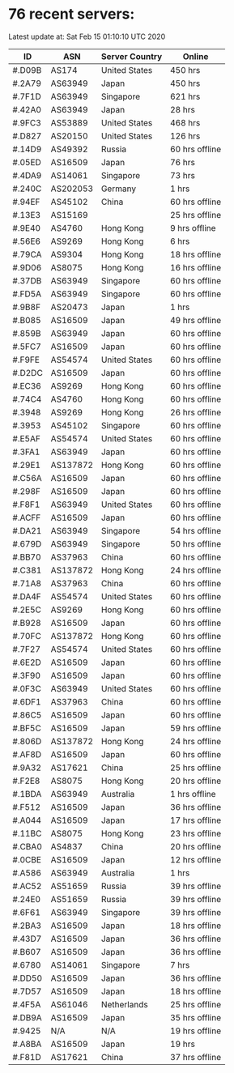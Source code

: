 # 76 recent servers:

Latest update at: Sat Feb 15 01:10:10 UTC 2020

| ID | ASN | Server Country | Online |
| -- | --- | -------------- | ------ |
| #.D09B | AS174 | United States | 450 hrs |
| #.2A79 | AS63949 | Japan | 450 hrs |
| #.7F1D | AS63949 | Singapore | 621 hrs |
| #.42A0 | AS63949 | Japan | 28 hrs |
| #.9FC3 | AS53889 | United States | 468 hrs |
| #.D827 | AS20150 | United States | 126 hrs |
| #.14D9 | AS49392 | Russia | 60 hrs offline |
| #.05ED | AS16509 | Japan | 76 hrs |
| #.4DA9 | AS14061 | Singapore | 73 hrs |
| #.240C | AS202053 | Germany | 1 hrs |
| #.94EF | AS45102 | China | 60 hrs offline |
| #.13E3 | AS15169 |  | 25 hrs offline |
| #.9E40 | AS4760 | Hong Kong | 9 hrs offline |
| #.56E6 | AS9269 | Hong Kong | 6 hrs |
| #.79CA | AS9304 | Hong Kong | 18 hrs offline |
| #.9D06 | AS8075 | Hong Kong | 16 hrs offline |
| #.37DB | AS63949 | Singapore | 60 hrs offline |
| #.FD5A | AS63949 | Singapore | 60 hrs offline |
| #.9B8F | AS20473 | Japan | 1 hrs |
| #.B085 | AS16509 | Japan | 49 hrs offline |
| #.859B | AS63949 | Japan | 60 hrs offline |
| #.5FC7 | AS16509 | Japan | 60 hrs offline |
| #.F9FE | AS54574 | United States | 60 hrs offline |
| #.D2DC | AS16509 | Japan | 60 hrs offline |
| #.EC36 | AS9269 | Hong Kong | 60 hrs offline |
| #.74C4 | AS4760 | Hong Kong | 60 hrs offline |
| #.3948 | AS9269 | Hong Kong | 26 hrs offline |
| #.3953 | AS45102 | Singapore | 60 hrs offline |
| #.E5AF | AS54574 | United States | 60 hrs offline |
| #.3FA1 | AS63949 | Japan | 60 hrs offline |
| #.29E1 | AS137872 | Hong Kong | 60 hrs offline |
| #.C56A | AS16509 | Japan | 60 hrs offline |
| #.298F | AS16509 | Japan | 60 hrs offline |
| #.F8F1 | AS63949 | United States | 60 hrs offline |
| #.ACFF | AS16509 | Japan | 60 hrs offline |
| #.DA21 | AS63949 | Singapore | 54 hrs offline |
| #.679D | AS63949 | Singapore | 50 hrs offline |
| #.BB70 | AS37963 | China | 60 hrs offline |
| #.C381 | AS137872 | Hong Kong | 24 hrs offline |
| #.71A8 | AS37963 | China | 60 hrs offline |
| #.DA4F | AS54574 | United States | 60 hrs offline |
| #.2E5C | AS9269 | Hong Kong | 60 hrs offline |
| #.B928 | AS16509 | Japan | 60 hrs offline |
| #.70FC | AS137872 | Hong Kong | 60 hrs offline |
| #.7F27 | AS54574 | United States | 60 hrs offline |
| #.6E2D | AS16509 | Japan | 60 hrs offline |
| #.3F90 | AS16509 | Japan | 60 hrs offline |
| #.0F3C | AS63949 | United States | 60 hrs offline |
| #.6DF1 | AS37963 | China | 60 hrs offline |
| #.86C5 | AS16509 | Japan | 60 hrs offline |
| #.BF5C | AS16509 | Japan | 59 hrs offline |
| #.806D | AS137872 | Hong Kong | 24 hrs offline |
| #.AF8D | AS16509 | Japan | 60 hrs offline |
| #.9A32 | AS17621 | China | 25 hrs offline |
| #.F2E8 | AS8075 | Hong Kong | 20 hrs offline |
| #.1BDA | AS63949 | Australia | 1 hrs offline |
| #.F512 | AS16509 | Japan | 36 hrs offline |
| #.A044 | AS16509 | Japan | 17 hrs offline |
| #.11BC | AS8075 | Hong Kong | 23 hrs offline |
| #.CBA0 | AS4837 | China | 20 hrs offline |
| #.0CBE | AS16509 | Japan | 12 hrs offline |
| #.A586 | AS63949 | Australia | 1 hrs |
| #.AC52 | AS51659 | Russia | 39 hrs offline |
| #.24E0 | AS51659 | Russia | 39 hrs offline |
| #.6F61 | AS63949 | Singapore | 39 hrs offline |
| #.2BA3 | AS16509 | Japan | 18 hrs offline |
| #.43D7 | AS16509 | Japan | 36 hrs offline |
| #.B607 | AS16509 | Japan | 36 hrs offline |
| #.6780 | AS14061 | Singapore | 7 hrs |
| #.DD50 | AS16509 | Japan | 36 hrs offline |
| #.7D57 | AS16509 | Japan | 18 hrs offline |
| #.4F5A | AS61046 | Netherlands | 25 hrs offline |
| #.DB9A | AS16509 | Japan | 35 hrs offline |
| #.9425 | N/A | N/A | 19 hrs offline |
| #.A8BA | AS16509 | Japan | 19 hrs |
| #.F81D | AS17621 | China | 37 hrs offline |

